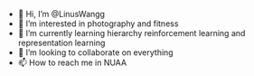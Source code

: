 - 👋 Hi, I’m @LinusWangg
- 👀 I’m interested in photography and fitness
- 🌱 I’m currently learning hierarchy reinforcement learning and representation learning
- 💞️ I’m looking to collaborate on everything
- 📫 How to reach me in NUAA

<!---
LinusWangg/LinusWangg is a ✨ special ✨ repository because its `README.md` (this file) appears on your GitHub profile.
You can click the Preview link to take a look at your changes.
--->
